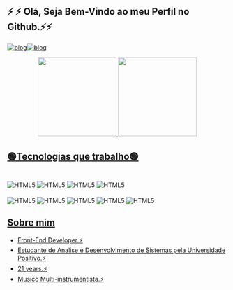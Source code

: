 ## ⚡ ⚡ Olá, Seja Bem-Vindo ao meu Perfil no Github.⚡⚡ 

[![blog](https://img.shields.io/badge/LinkedIn-0077B5?style=for-the-badge&logo=linkedin&logoColor=white)](https://www.linkedin.com/in/gustavo-moreira-aa488418b/)[![blog](https://img.shields.io/badge/Instagram-E4405F?style=for-the-badge&logo=instagram&logoColor=white)](https://www.instagram.com/gust4_s4ntos/)

<div align="center">
  <a href="https://github.com/rafaballerini">
  <img height="180em" src="https://github-readme-stats.vercel.app/api?username=GustavoMoreiraDev&show_icons=true&theme=tokyonight" />
  <img height="180em" src="https://github-readme-stats.vercel.app/api/top-langs/?username=GustavoMoreiraDev&layout=compact&langs_count=7&theme=tokyonight" />
</div>


## 🟢Tecnologias que trabalho🟢

<div style="display: inline-block"><br/>
  <img align="center" alt="HTML5" src="https://img.shields.io/badge/JavaScript-F7DF1E?style=for-the-badge&logo=javascript&logoColor=black" />
  <img align="center" alt="HTML5" src="https://img.shields.io/badge/React-20232A?style=for-the-badge&logo=react&logoColor=61DAFB" />
  <img align="center" alt="HTML5" src="https://img.shields.io/badge/Sass-CC6699?style=for-the-badge&logo=sass&logoColor=white" />
  <img align="center" alt="HTML5" src="https://img.shields.io/badge/Bootstrap-563D7C?style=for-the-badge&logo=bootstrap&logoColor=white" />
</div>
<div style="display: inline-block"><br/>
  <img align="center" alt="HTML5" src="https://img.shields.io/badge/jQuery-0769AD?style=for-the-badge&logo=jquery&logoColor=white" />
  <img align="center" alt="HTML5" src="https://img.shields.io/badge/HTML5-E34F26?style=for-the-badge&logo=html5&logoColor=white" />
  <img align="center" alt="HTML5" src="https://img.shields.io/badge/CSS3-1572B6?style=for-the-badge&logo=css3&logoColor=white" />
  <img align="center" alt="HTML5" src="https://img.shields.io/badge/Node.js-43853D?style=for-the-badge&logo=node.js&logoColor=white" />
  <img align="center" alt="HTML5" src="https://img.shields.io/badge/MySQL-00000F?style=for-the-badge&logo=mysql&logoColor=white" />
</div>

## Sobre mim
- Front-End Developer.⚡
- Estudante de Analise e Desenvolvimento de Sistemas pela Universidade Positivo.⚡
- 21 years.⚡
- Musico Multi-instrumentista.⚡




